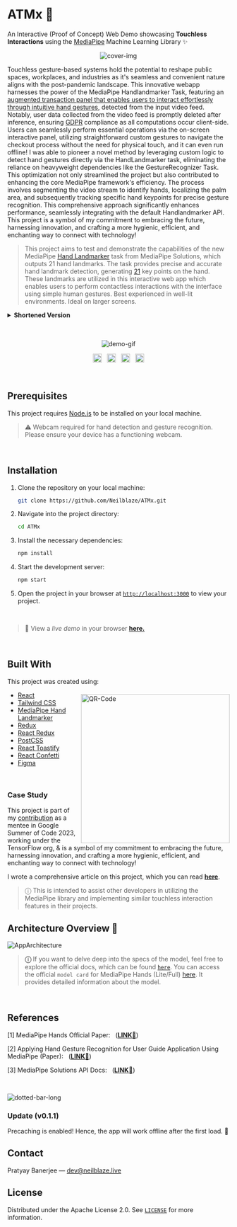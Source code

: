 # ATMx 🏧 

An Interactive (Proof of Concept) Web Demo showcasing **Touchless Interactions** using the [MediaPipe](https://developers.google.com/mediapipe/) Machine Learning Library ✨


<p align="center">
<img src="https://user-images.githubusercontent.com/48355572/263637727-4f15f4cf-3786-4914-8734-7dcf258f0429.png" alt="cover-img">
</p>

Touchless gesture-based systems hold the potential to reshape public spaces, workplaces, and industries as it's seamless and convenient nature aligns with the post-pandemic landscape. This innovative webapp harnesses the power of the MediaPipe Handlandmarker Task, featuring an <ins>augmented transaction panel that enables users to interact effortlessly through intuitive hand gestures</ins>, detected from the input video feed. Notably, user data collected from the video feed is promptly deleted after inference, ensuring [GDPR](https://gdpr-info.eu) compliance as all computations occur client-side. Users can seamlessly perform essential operations via the on-screen interactive panel, utilizing straightforward custom gestures to navigate the checkout process without the need for physical touch, and it can even run offline! I was able to pioneer a novel method by leveraging custom logic to detect hand gestures directly via the HandLandmarker task, eliminating the reliance on heavyweight dependencies like the GestureRecognizer Task. This optimization not only streamlined the project but also contributed to enhancing the core MediaPipe framework's efficiency. The process involves segmenting the video stream to identify hands, localizing the palm area, and subsequently tracking specific hand keypoints for precise gesture recognition. This comprehensive approach significantly enhances performance, seamlessly integrating with the default Handlandmarker API. This project is a symbol of my commitment to embracing the future, harnessing innovation, and crafting a more hygienic, efficient, and enchanting way to connect with technology!

> This project aims to test and demonstrate the capabilities of the new MediaPipe [Hand Landmarker](https://developers.google.com/mediapipe/api/solutions/js/tasks-vision.handlandmarker) task from MediaPipe Solutions, which outputs 21 hand landmarks. The task provides precise and accurate hand landmark detection, generating [21](https://developers.google.com/mediapipe/solutions/vision/hand_landmarker#models) key points on the hand. These landmarks are utilized in this interactive web app which enables users to perform contactless interactions with the interface using simple human gestures. Best experienced in well-lit environments. Ideal on larger screens.



<details><summary><b>Shortened Version <img src="https://user-images.githubusercontent.com/48355572/234978665-08b7d16e-dace-479a-a061-478972c43f6b.gif" width="14px" height="14px"></b></summary><br/>In a rapidly evolving technological landscape, the aftermath of the COVID-19 pandemic has amplified concerns regarding hygiene and touch-based interactions. With <b>80%</b> of individuals deeming public touchscreens <em>unhygienic</em>, there is a compelling need for innovative solutions. Enter touchless gesture-based systems, poised to reshape industries and public spaces. Seamlessly aligning with the post-pandemic era, this technology offers intuitive and convenient interactions. From <b>ATMs</b> and airports to healthcare and retail, touchless interactions are on the brink of becoming ubiquitous. This project directly addresses these changing expectations by harnessing the power of the MediaPipe <a href="https://developers.google.com/mediapipe/api/solutions/js/tasks-vision.handlandmarker">Hand Landmarker</a> task from MediaPipe Solutions. By precisely detecting <a href="https://developers.google.com/mediapipe/solutions/vision/hand_landmarker#models">21</a> key hand landmarks, this technology powers an interactive web application enabling users to effortlessly engage with interfaces through contactless gestures. Designed for optimal performance in well-lit environments and on larger screens, this project embodies the future of safer, more advanced interactions.</details>

<br/>
<br/>

<p align="center">
<img src="https://user-images.githubusercontent.com/48355572/260842692-34bcee72-228a-4b24-84be-146c4973bd18.gif" alt="demo-gif">
</p>


<p align='center'>
<a href="https://github.com/Neilblaze/ATMx/actions/workflows/testing.yml"><img height="20" src="https://github.com/Neilblaze/ATMx/actions/workflows/testing.yml/badge.svg"></a> &nbsp; <a href="https://github.com/Neilblaze/ATMx/actions/workflows/node.js.yml"><img height="20" src="https://github.com/Neilblaze/ATMx/actions/workflows/node.js.yml/badge.svg"></a> &nbsp; <a href="https://github.com/Neilblaze/ATMx/actions/workflows/testing.yml"><img height="20" src="https://user-images.githubusercontent.com/48355572/268592369-40eba7e1-38ab-4665-a80a-f0315c7f6b89.svg"></a> &nbsp; <a href="https://atmx.neilblaze.live"><img height="20" src="https://user-images.githubusercontent.com/48355572/263659103-363b80e1-89f1-485b-b2d4-2d010458c1a5.png"></a>
</p>

<br/>


## Prerequisites
This project requires [Node.js](https://nodejs.org/en/download) to be installed on your local machine.

> ⚠️ Webcam required for hand detection and gesture recognition. Please ensure your device has a functioning webcam.


<br/>


## Installation

1. Clone the repository on your local machine:
    ```sh
    git clone https://github.com/Neilblaze/ATMx.git
    ```

2. Navigate into the project directory:
    ```sh
    cd ATMx
    ```

3. Install the necessary dependencies:
    ```sh
    npm install
    ```

4. Start the development server:
    ```sh
    npm start
    ```

5. Open the project in your browser at [`http://localhost:3000`](http://localhost:3000) to view your project.


<br/>


> 🚀 View a _live demo_ in your browser [**here.**](https://atmx.neilblaze.live) 


<br/>


## Built With
This project was created using:
<img align="right" style="padding-top: 20px;" src="https://user-images.githubusercontent.com/48355572/268604224-c22e8fb5-43f0-4009-b2f3-a5336085d977.png" alt="QR-Code" width="337" />

- [React](https://react.dev/)
- [Tailwind CSS](https://tailwindcss.com/)
- [MediaPipe Hand Landmarker](https://developers.google.com/mediapipe/api/solutions/js/tasks-vision.handlandmarker)
- [Redux](https://redux.js.org/)
- [React Redux](https://react-redux.js.org/)
- [PostCSS](https://postcss.org/)
- [React Toastify](https://github.com/fkhadra/react-toastify/)
- [React Confetti](https://github.com/alampros/react-confetti/)
- [Figma](https://www.figma.com/)


<br/>

### Case Study
This project is part of my [contribution](https://github.com/Neilblaze/GSOC-23) as a mentee in Google Summer of Code 2023, working under the TensorFlow org, & is a symbol of my commitment to embracing the future, harnessing innovation, and crafting a more hygienic, efficient, and enchanting way to connect with technology! 

I wrote a comprehensive article on this project, which you can read [**here**](https://blog.neilblaze.live/interactive-web-demo). <img src="https://user-images.githubusercontent.com/48355572/263672801-5929885f-9227-4be3-a686-ea3fbeff13d2.gif" width="12.5px" height="12.5px">

> ⓘ This is intended to assist other developers in utilizing the MediaPipe library and implementing similar touchless interaction features in their projects.

## Architecture Overview 🔻

![AppArchitecture](https://user-images.githubusercontent.com/48355572/263662302-c6f096a8-01dd-4b38-ab61-04b85e8c91fb.png)

> **ⓘ** If you want to delve deep into the specs of the model, feel free to explore the official docs, which can be found [`here`](https://developers.google.com/mediapipe/solutions/vision/hand_landmarker#models). You can access the official `model card` for MediaPipe Hands (Lite/Full) [here](https://drive.google.com/file/d/1-rmIgTfuCbBPW_IFHkh3f0-U_lnGrWpg/view). It provides detailed information about the model.

<br/>



## References

[1] MediaPipe Hands Official Paper: &nbsp; ([**LINK**🔗](https://arxiv.org/pdf/2006.10214.pdf))

[2] Applying Hand Gesture Recognition for User Guide Application Using MediaPipe (Paper): &nbsp; ([**LINK**🔗](https://www.researchgate.net/publication/357216549_Applying_Hand_Gesture_Recognition_for_User_Guide_Application_Using_MediaPipe))

[3] MediaPipe Solutions API Docs: &nbsp; ([**LINK**🔗](https://developers.google.com/mediapipe/api/solutions/js/tasks-vision.handlandmarker))



<br/>

![dotted-bar-long](https://user-images.githubusercontent.com/48355572/263612162-32246a50-238b-48d7-aa6d-f1562b04ce3a.png)

### Update (v0.1.1)
Precaching is enabled! Hence, the app will work offline after the first load. 🎉

## Contact
Pratyay Banerjee — [dev@neilblaze.live](mailto:pratyaybanerjeex@gmail.com)

## License
Distributed under the Apache License 2.0. See [`LICENSE`](./LICENSE) for more information.
